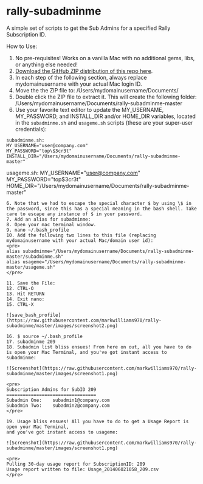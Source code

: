 rally-subadminme
================

A simple set of scripts to get the Sub Admins for a specified Rally Subscription ID.

How to Use:

1. No pre-requisites! Works on a vanilla Mac with no additional gems, libs, or anything else needed!
2. [Download the GitHub ZIP distribution of this repo here](https://github.com/markwilliams970/rally-subadminme/archive/master.zip).
3. In each step of the following section, always replace mydomainusername with your actual Mac login ID.
3. Move the the ZIP file to: /Users/mydomainusername/Documents/
4. Double click the ZIP file to extract it. This will create the following folder: /Users/mydomainusername/Documents/rally-subadminme-master
5. Use your favorite text editor to update the MY_USERNAME, MY_PASSWORD, and INSTALL_DIR and/or HOME_DIR variables,
located in the `subadminme.sh` and `usageme.sh` scripts (these are your super-user credentials):
```
subadminme.sh:
MY_USERNAME="user@company.com"
MY_PASSWORD="top\$3cr3t"
INSTALL_DIR="/Users/mydomainusername/Documents/rally-subadminme-master"
```
usageme.sh:
MY_USERNAME="user@company.com"
MY_PASSWORD="top\$3cr3t"
HOME_DIR="/Users/mydomainusername/Documents/rally-subadminme-master"
```
6. Note that we had to escape the special character $ by using \$ in the password, since this has a special meaning in the bash shell. Take care to escape any instance of $ in your password.
7. Add an alias for subadminme:
8. Open your mac terminal window.
9. nano ~/.bash_profile
10. Add the following two lines to this file (replacing mydomainusername with your actual Mac/domain user id):
<pre>
alias subadminme="/Users/mydomainusername/Documents/rally-subadminme-master/subadminme.sh"
alias usageme="/Users/mydomainusername/Documents/rally-subadminme-master/usageme.sh"
</pre>

11. Save the File:
12. CTRL-O
13. Hit RETURN
14. Exit nano:
15. CTRL-X

![save_bash_profile](https://raw.githubusercontent.com/markwilliams970/rally-subadminme/master/images/screenshot2.png)

16. $ source ~/.bash_profile 
17. subadminme 209
18. Subadmin list bliss ensues! From here on out, all you have to do is open your Mac Terminal, and you've got instant access to subadminme:

![Screenshot](https://raw.githubusercontent.com/markwilliams970/rally-subadminme/master/images/screenshot1.png)

<pre>
Subscription Admins for SubID 209
=================================
Subadmin One:    subadmin1@company.com
Subadmin Two:    subadmin2@company.com
</pre>

19. Usage bliss ensues! All you have to do to get a Usage Report is open your Mac Terminal,
and you've got instant access to usageme:

![Screenshot](https://raw.githubusercontent.com/markwilliams970/rally-subadminme/master/images/screenshot1.png)

<pre>
Pulling 30-day usage report for SubscriptionID: 209
Usage report written to file: Usage_201406021058_209.csv
</pre>